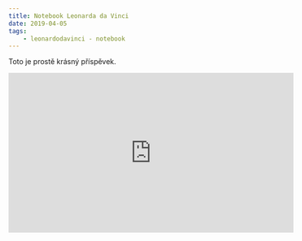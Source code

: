 ```yaml
---
title: Notebook Leonarda da Vinci
date: 2019-04-05
tags: 
    - leonardodavinci - notebook
---
```


Toto je prostě krásný příspěvek.
<iframe width="560" height="315" src="https://www.youtube.com/embed/zwGdnCNi8Ss" frameborder="0" allow="accelerometer; 
autoplay; encrypted-media; gyroscope; picture-in-picture" allowfullscreen></iframe>
